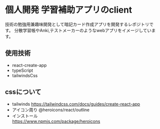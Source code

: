 # 個人開発 学習補助アプリのclient
技術の勉強用兼趣味開発として暗記カード作成アプリを開発するレポジトリです。
分散学習帳やAnki,テストメーカーのようなwebアプリをイメージしています。

## 使用技術
* react-create-app
* typeScript
* tailwindsCss

## cssについて
* tailwinds https://tailwindcss.com/docs/guides/create-react-app
* アイコン周り
@heroicons/react/outline
* インストール
<br>https://www.npmjs.com/package/heroicons